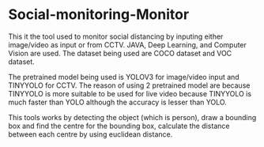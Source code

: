 # Social-monitoring-Monitor
This it the tool used to monitor social distancing by inputing either image/video as input or from CCTV. JAVA, Deep Learning, and Computer Vision are used. The dataset being 
used are COCO dataset and VOC dataset. 

The pretrained model being used is YOLOV3 for image/video input and TINYYOLO for CCTV. The reason of using 2 pretrained model are 
because TINYYOLO is more suitable to be used for live video because TINYYOLO is much faster than YOLO although the accuracy is lesser than YOLO.

This tools works by detecting the object (which is person), draw a bounding box and find the centre for the bounding box, calculate the distance between each 
centre by using euclidean distance.

